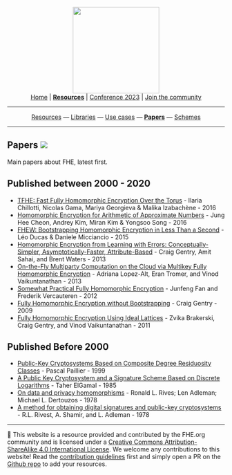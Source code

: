 <!-- Main header navigation -->
<p align="center">
  <img width="200" src="https://user-images.githubusercontent.com/5758427/180978488-db825482-5a58-4c7c-9589-c494a6f0be04.png"><br/>
  <a href="https://fhe-org.github.io">Home</a> | <a href="https://fhe-org.github.io/resources"><b>Resources</b></a> | <a href="https://fhe-org.github.io/conferences/conference-2023/home">Conference 2023</a> | <a href="https://fhe-org.github.io/community">Join the community</a>
</p>
<hr/>
<!-- /Main header navigation -->

<!-- Resource categories links -->
<p align="center">
  <a href="https://fhe-org.github.io/resources">Resources</a>
  —
  <a href="https://fhe-org.github.io/resources/libraries">Libraries</a>
  —
  <a href="https://fhe-org.github.io/resources/use-cases">Use cases</a>
  —
  <a href="https://fhe-org.github.io/resources/papers"><b>Papers</b></a>
  —
  <a href="https://fhe-org.github.io/resources/schemes">Schemes</a>
</p>
<hr/>
<!-- /Resource categories links -->

## Papers [<img src="https://img.shields.io/badge/Edit%20this%20page%20on-Github-lightgrey?style=flat-square">](https://github.com/FHE-org/fhe-org.github.io/blob/main/resources/papers.md)

Main papers about FHE, latest first.

## Published between 2000 - 2020
- [TFHE: Fast Fully Homomorphic Encryption Over the Torus](https://link.springer.com/article/10.1007/s00145-019-09319-x) - Ilaria Chillotti, Nicolas Gama, Mariya Georgieva & Malika Izabachène - 2016
- [Homomorphic Encryption for Arithmetic of Approximate Numbers](https://link.springer.com/chapter/10.1007/978-3-319-70694-8_15) - Jung Hee Cheon, Andrey Kim, Miran Kim & Yongsoo Song - 2016
- [FHEW: Bootstrapping Homomorphic Encryption in Less Than a Second](https://link.springer.com/chapter/10.1007/978-3-662-46800-5_24) - Léo Ducas & Daniele Micciancio - 2015
- [Homomorphic Encryption from Learning with Errors: Conceptually-Simpler, Asymptotically-Faster, Attribute-Based](https://link.springer.com/chapter/10.1007/978-3-642-40041-4_5) - Craig Gentry, Amit Sahai, and Brent Waters - 2013
- [On-the-Fly Multiparty Computation on the Cloud via Multikey Fully Homomorphic Encryption](https://eprint.iacr.org/2013/094) - Adriana Lopez-Alt, Eran Tromer, and Vinod Vaikuntanathan - 2013
- [Somewhat Practical Fully Homomorphic Encryption](https://eprint.iacr.org/2012/144) - Junfeng Fan and Frederik Vercauteren - 2012
- [Fully Homomorphic Encryption without Bootstrapping](https://eprint.iacr.org/2011/277) - Craig Gentry - 2009
- [Fully Homomorphic Encryption Using Ideal Lattices](https://dl.acm.org/doi/abs/10.1145/1536414.1536440) - Zvika Brakerski, Craig Gentry, and Vinod Vaikuntanathan - 2011
 
## Published Before 2000
- [Public-Key Cryptosystems Based on Composite Degree Residuosity Classes](https://link.springer.com/chapter/10.1007/3-540-48910-X_16) - Pascal Paillier - 1999
- [A Public Key Cryptosystem and a Signature Scheme Based on Discrete Logarithms](https://ieeexplore.ieee.org/document/1057074) - Taher ElGamal - 1985 
- [On data and privacy homomorphisms](https://luca-giuzzi.unibs.it/corsi/Support/papers-cryptography/RAD78.pdf) - Ronald L. Rives; Len Adleman; Michael L. Dertouzos - 1978
- [A method for obtaining digital signatures and public-key cryptosystems](https://dl.acm.org/doi/10.1145/359340.359342) -  R.L. Rivest, A. Shamir, and L. Adleman - 1978 

<!--- Footer --->
<hr/>
💙 This website is a resource provided and contributed by the FHE.org community and is licensed under a <a rel="license" href="http://creativecommons.org/licenses/by-sa/4.0/">Creative Commons Attribution-ShareAlike 4.0 International License</a>. We welcome any contributions to this website! Read the <a href="https://fhe-org.github.io/contrib">contribution guidelines</a> first and simply open a PR on the <a href="https://github.com/fhe-org/fhe-org">Github repo</a> to add your resources.
